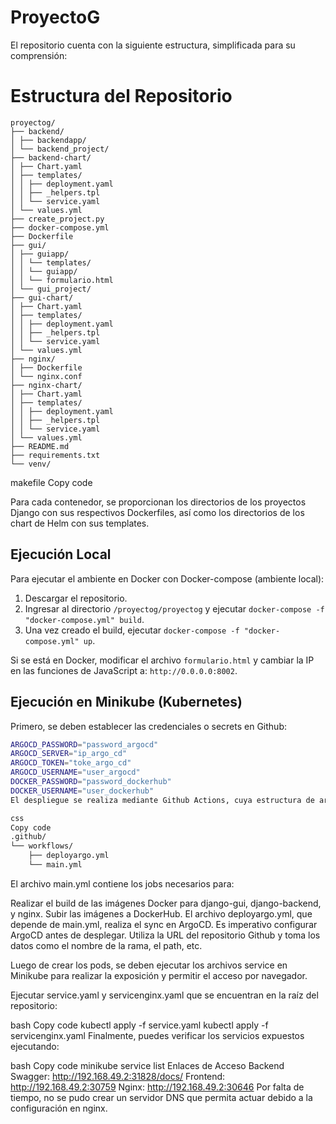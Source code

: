 # ProyectoG


El repositorio cuenta con la siguiente estructura, simplificada para su comprensión:


# Estructura del Repositorio
```
proyectog/
├── backend/
│ ├── backendapp/
│ └── backend_project/
├── backend-chart/
│ ├── Chart.yaml
│ ├── templates/
│ │ ├── deployment.yaml
│ │ ├── _helpers.tpl
│ │ └── service.yaml
│ └── values.yml
├── create_project.py
├── docker-compose.yml
├── Dockerfile
├── gui/
│ ├── guiapp/
│ │ └── templates/
│ │ └── guiapp/
│ │ └── formulario.html
│ └── gui_project/
├── gui-chart/
│ ├── Chart.yaml
│ ├── templates/
│ │ ├── deployment.yaml
│ │ ├── _helpers.tpl
│ │ └── service.yaml
│ └── values.yml
├── nginx/
│ ├── Dockerfile
│ └── nginx.conf
├── nginx-chart/
│ ├── Chart.yaml
│ ├── templates/
│ │ ├── deployment.yaml
│ │ ├── _helpers.tpl
│ │ └── service.yaml
│ └── values.yml
├── README.md
├── requirements.txt
└── venv/
```
makefile
Copy code

Para cada contenedor, se proporcionan los directorios de los proyectos Django con sus respectivos Dockerfiles, así como los directorios de los chart de Helm con sus templates.

## Ejecución Local

Para ejecutar el ambiente en Docker con Docker-compose (ambiente local):

1. Descargar el repositorio.
2. Ingresar al directorio `/proyectog/proyectog` y ejecutar `docker-compose -f "docker-compose.yml" build`.
3. Una vez creado el build, ejecutar `docker-compose -f "docker-compose.yml" up`.

Si se está en Docker, modificar el archivo `formulario.html` y cambiar la IP en las funciones de JavaScript a: `http://0.0.0.0:8002`.

## Ejecución en Minikube (Kubernetes)

Primero, se deben establecer las credenciales o secrets en Github:

```bash
ARGOCD_PASSWORD="password_argocd"
ARGOCD_SERVER="ip_argo_cd"
ARGOCD_TOKEN="toke_argo_cd"
ARGOCD_USERNAME="user_argocd"
DOCKER_PASSWORD="password_dockerhub"
DOCKER_USERNAME="user_dockerhub"
El despliegue se realiza mediante Github Actions, cuya estructura de archivos se encuentra en el repositorio:

css
Copy code
.github/
└── workflows/
    ├── deployargo.yml
    └── main.yml
```
El archivo main.yml contiene los jobs necesarios para:

Realizar el build de las imágenes Docker para django-gui, django-backend, y nginx.
Subir las imágenes a DockerHub.
El archivo deployargo.yml, que depende de main.yml, realiza el sync en ArgoCD. Es imperativo configurar ArgoCD antes de desplegar. Utiliza la URL del repositorio Github y toma los datos como el nombre de la rama, el path, etc.

Luego de crear los pods, se deben ejecutar los archivos service en Minikube para realizar la exposición y permitir el acceso por navegador.

Ejecutar service.yaml y servicenginx.yaml que se encuentran en la raíz del repositorio:

bash
Copy code
kubectl apply -f service.yaml
kubectl apply -f servicenginx.yaml
Finalmente, puedes verificar los servicios expuestos ejecutando:

bash
Copy code
minikube service list
Enlaces de Acceso
Backend Swagger: http://192.168.49.2:31828/docs/
Frontend: http://192.168.49.2:30759
Nginx: http://192.168.49.2:30646
Por falta de tiempo, no se pudo crear un servidor DNS que permita actuar debido a la configuración en nginx.
